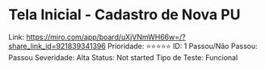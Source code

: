 # Tela Inicial - Cadastro de Nova PU

Link: https://miro.com/app/board/uXjVNmWH66w=/?share_link_id=921839341396
Prioridade: ⭐️⭐️⭐️⭐️⭐️
ID: 1
Passou/Não Passou: Passou
Severidade: Alta
Status: Not started
Tipo de Teste: Funcional